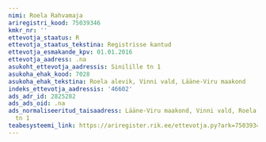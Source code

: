 ```yaml
---
nimi: Roela Rahvamaja
ariregistri_kood: 75039346
kmkr_nr: ''
ettevotja_staatus: R
ettevotja_staatus_tekstina: Registrisse kantud
ettevotja_esmakande_kpv: 01.01.2016
ettevotja_aadress: .na
asukoht_ettevotja_aadressis: Sinilille tn 1
asukoha_ehak_kood: 7028
asukoha_ehak_tekstina: Roela alevik, Vinni vald, Lääne-Viru maakond
indeks_ettevotja_aadressis: '46602'
ads_adr_id: 2825282
ads_ads_oid: .na
ads_normaliseeritud_taisaadress: Lääne-Viru maakond, Vinni vald, Roela alevik, Sinilille
  tn 1
teabesysteemi_link: https://ariregister.rik.ee/ettevotja.py?ark=75039346&ref=rekvisiidid
---
```

